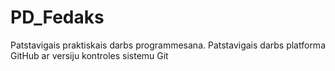 # PD_Fedaks
Patstavigais praktiskais darbs programmesana.
Patstavigais darbs platforma GitHub ar versiju kontroles sistemu Git
